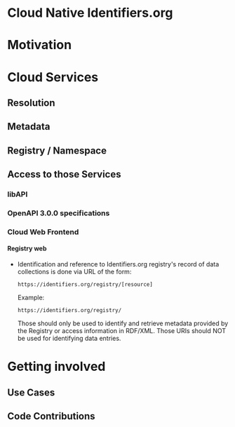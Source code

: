 # Cloud Native Identifiers.org
# Motivation

# Cloud Services

## Resolution

## Metadata

## Registry / Namespace

## Access to those Services

### libAPI

### OpenAPI 3.0.0 specifications

### Cloud Web Frontend

#### Registry web

- Identification and reference to Identifiers.org registry's record of data collections is done via URL of the form:

    `https://identifiers.org/registry/[resource]`

    Example:

    `https://identifiers.org/registry/`

    Those should only be used to identify and retrieve metadata provided by the Registry or access information in RDF/XML. Those URIs should NOT be used for identifying data entries.

# Getting involved

## Use Cases

## Code Contributions
